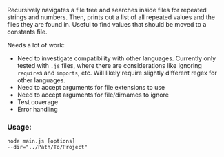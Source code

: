 Recursively navigates a file tree and searches inside files for repeated strings and numbers. Then, prints out a list of all repeated values and the files they are found in. Useful to find values that should be moved to a constants file.

Needs a lot of work:
- Need to investigate compatibility with other languages. Currently only tested with `.js` files, where there are considerations like ignoring `require`s and `imports`, etc. Will likely require slightly different regex for other languages.
- Need to accept arguments for file extensions to use
- Need to accept arguments for file/dirnames to ignore
- Test coverage
- Error handling


### Usage:


```
node main.js [options]
--dir="../Path/To/Project"
```
